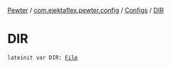 [Pewter](../../index.md) / [com.ejektaflex.pewter.config](../index.md) / [Configs](index.md) / [DIR](./-d-i-r.md)

# DIR

`lateinit var DIR: `[`File`](http://docs.oracle.com/javase/6/docs/api/java/io/File.html)